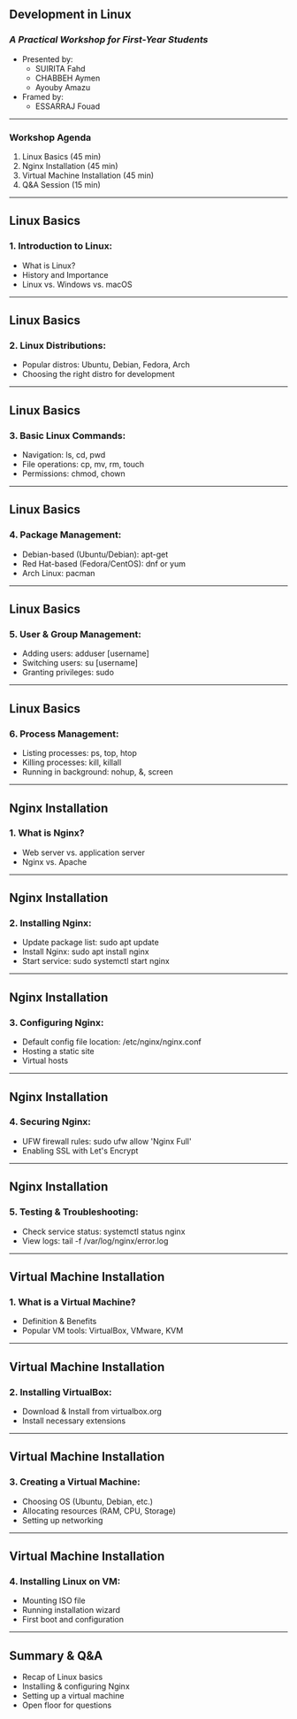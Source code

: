 ## **Development in Linux**

### _A Practical Workshop for First-Year Students_

- Presented by:
  - SUIRITA Fahd
  - CHABBEH Aymen
  - Ayouby Amazu
- Framed by:
  - ESSARRAJ Fouad

---

### **Workshop Agenda**

1. Linux Basics (45 min)
2. Nginx Installation (45 min)
3. Virtual Machine Installation (45 min)
4. Q&A Session (15 min)

---

## Linux Basics

### **1. Introduction to Linux:**

- What is Linux?
- History and Importance
- Linux vs. Windows vs. macOS

---

## Linux Basics

### **2. Linux Distributions:**

- Popular distros: Ubuntu, Debian, Fedora, Arch
- Choosing the right distro for development

---

## Linux Basics

### **3. Basic Linux Commands:**

- Navigation: ls, cd, pwd
- File operations: cp, mv, rm, touch
- Permissions: chmod, chown

---

## Linux Basics

### **4. Package Management:**

- Debian-based (Ubuntu/Debian): apt-get
- Red Hat-based (Fedora/CentOS): dnf or yum
- Arch Linux: pacman

---

## Linux Basics

### **5. User & Group Management:**

- Adding users: adduser [username]
- Switching users: su [username]
- Granting privileges: sudo

---

## Linux Basics

### **6. Process Management:**

- Listing processes: ps, top, htop
- Killing processes: kill, killall
- Running in background: nohup, &, screen

---

## Nginx Installation

### **1. What is Nginx?**

- Web server vs. application server
- Nginx vs. Apache

---

## Nginx Installation

### **2. Installing Nginx:**

- Update package list: sudo apt update
- Install Nginx: sudo apt install nginx
- Start service: sudo systemctl start nginx

---

## Nginx Installation

### **3. Configuring Nginx:**

- Default config file location: /etc/nginx/nginx.conf
- Hosting a static site
- Virtual hosts

---

## Nginx Installation

### **4. Securing Nginx:**

- UFW firewall rules: sudo ufw allow 'Nginx Full'
- Enabling SSL with Let's Encrypt

---

## Nginx Installation

### **5. Testing & Troubleshooting:**

- Check service status: systemctl status nginx
- View logs: tail -f /var/log/nginx/error.log

---

## Virtual Machine Installation

### **1. What is a Virtual Machine?**

- Definition & Benefits
- Popular VM tools: VirtualBox, VMware, KVM

---

## Virtual Machine Installation

### **2. Installing VirtualBox:**

- Download & Install from virtualbox.org
- Install necessary extensions

---

## Virtual Machine Installation

### **3. Creating a Virtual Machine:**

- Choosing OS (Ubuntu, Debian, etc.)
- Allocating resources (RAM, CPU, Storage)
- Setting up networking

---

## Virtual Machine Installation

### **4. Installing Linux on VM:**

- Mounting ISO file
- Running installation wizard
- First boot and configuration

---

## Summary & Q&A

- Recap of Linux basics
- Installing & configuring Nginx
- Setting up a virtual machine
- Open floor for questions
